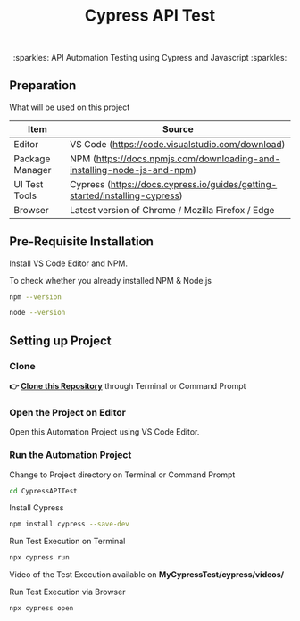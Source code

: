 <h1 align="center">Cypress API Test</h1></br>

<p align="center">
:sparkles: API Automation Testing using Cypress and Javascript :sparkles:
</p>

## Preparation

What will be used on this project

| Item           | Source                                                         |
| -------------- | ------------------------------------------------------------ |
| Editor         | VS Code (https://code.visualstudio.com/download) |
| Package Manager| NPM (https://docs.npmjs.com/downloading-and-installing-node-js-and-npm) |
| UI Test Tools  | Cypress (https://docs.cypress.io/guides/getting-started/installing-cypress) |
| Browser        | Latest version of Chrome / Mozilla Firefox / Edge  |

## Pre-Requisite Installation

Install VS Code Editor and NPM.

To check whether you already installed NPM & Node.js

```Bash
npm --version
```
```Bash
node --version
```

## Setting up Project

### Clone

**👉 [Clone this Repository](https://github.com/Fatimazza/CypressAPITest/)** through Terminal or Command Prompt

### Open the Project on Editor

Open this Automation Project using VS Code Editor.

### Run the Automation Project 

Change to Project directory on Terminal or Command Prompt

```Bash
cd CypressAPITest
```

Install Cypress

```Bash
npm install cypress --save-dev
```

Run Test Execution on Terminal

```Bash
npx cypress run 
```

Video of the Test Execution available on <b> MyCypressTest/cypress/videos/ </b>

Run Test Execution via Browser

```Bash
npx cypress open
```
